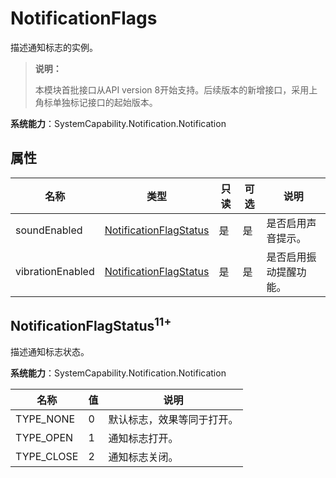 # NotificationFlags

描述通知标志的实例。

> **说明：**
>
> 本模块首批接口从API version 8开始支持。后续版本的新增接口，采用上角标单独标记接口的起始版本。

**系统能力**：SystemCapability.Notification.Notification

## 属性

| 名称             | 类型                    | 只读 | 可选 | 说明                                         |
| ---------------- | ---------------------- | ---- | -----|-------------------------------------------- |
| soundEnabled     | [NotificationFlagStatus](#notificationflagstatus11) | 是  | 是 | 是否启用声音提示。    |
| vibrationEnabled | [NotificationFlagStatus](#notificationflagstatus11) | 是  | 是 | 是否启用振动提醒功能。 |


## NotificationFlagStatus<sup>11+</sup>

描述通知标志状态。

**系统能力**：SystemCapability.Notification.Notification

| 名称           | 值  | 说明                               |
| -------------- | --- | --------------------------------- |
| TYPE_NONE      | 0   | 默认标志，效果等同于打开。          |
| TYPE_OPEN      | 1   | 通知标志打开。                     |
| TYPE_CLOSE     | 2   | 通知标志关闭。                     |

